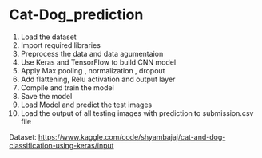 # Cat-Dog_prediction

1. Load the dataset
2. Import required libraries
3. Preprocess the data and data agumentaion
4. Use Keras and TensorFlow to build CNN model
5. Apply Max pooling , normalization , dropout
6. Add flattening, Relu activation and output layer
7. Compile and train the model
8. Save the model
9. Load Model and predict the test images
10. Load the output of all testing images with prediction to submission.csv file

Dataset: https://www.kaggle.com/code/shyambajaj/cat-and-dog-classification-using-keras/input

